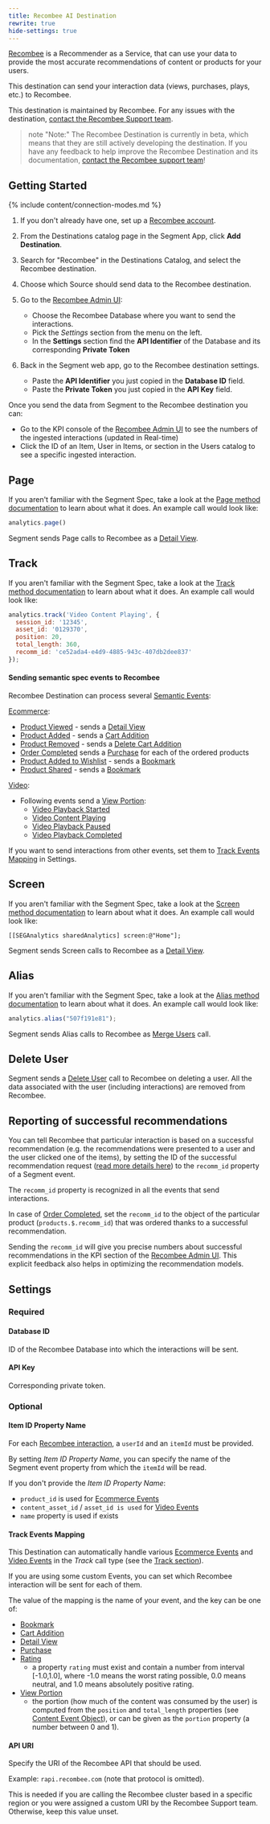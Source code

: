```yaml
---
title: Recombee AI Destination
rewrite: true
hide-settings: true
---
```


[Recombee](https://recombee.com/?utm_source=segmentio&utm_medium=docs&utm_campaign=partners) is a Recommender as a Service, that can use your data to provide the most accurate recommendations of content or products for your users.

This destination can send your interaction data (views, purchases, plays, etc.) to Recombee.

This destination is maintained by Recombee. For any issues with the destination, [contact the Recombee Support team](mailto:support@recombee.com).

> note "Note:"
> The Recombee Destination is currently in beta, which means that they are still actively developing the destination. If you have any feedback to help improve the Recombee Destination and its documentation, [contact the Recombee support team](mailto:support@recombee.com)!


## Getting Started

{% include content/connection-modes.md %} 

1. If you don't already have one, set up a [Recombee account](https://recombee.com/?utm_source=segmentio&utm_medium=docs&utm_campaign=partners).

1. From the Destinations catalog page in the Segment App, click **Add Destination**.
2. Search for "Recombee" in the Destinations Catalog, and select the Recombee destination.
3. Choose which Source should send data to the Recombee destination.
4. Go to the [Recombee Admin UI](https://admin.recombee.com):
   - Choose the Recombee Database where you want to send the interactions.
   - Pick the *Settings* section from the menu on the left.
   - In the **Settings** section find the **API Identifier** of the Database and its corresponding **Private Token**
5. Back in the Segment web app, go to the Recombee destination settings.
    - Paste the **API Identifier** you just copied in the **Database ID** field.
    - Paste the **Private Token** you just copied in the **API Key** field.

Once you send the data from Segment to the Recombee destination you can:
   - Go to the KPI console of the [Recombee Admin UI](https://admin.recombee.com) to see the numbers of the ingested interactions (updated in Real-time)
   - Click the ID of an Item, User in Items, or section in the Users catalog to see a specific ingested interaction.


## Page

If you aren't familiar with the Segment Spec, take a look at the [Page method documentation](https://segment.com/docs/connections/spec/page/) to learn about what it does. An example call would look like:

```js
analytics.page()
```

Segment sends Page calls to Recombee as a [Detail View](https://docs.recombee.com/api.html#add-detail-view). 


## Track

If you aren't familiar with the Segment Spec, take a look at the [Track method documentation](https://segment.com/docs/connections/spec/track/) to learn about what it does. An example call would look like:

```js
analytics.track('Video Content Playing', {
  session_id: '12345',
  asset_id: '0129370',
  position: 20,
  total_length: 360,
  recomm_id: 'ce52ada4-e4d9-4885-943c-407db2dee837'
});
```

#### Sending semantic spec events to Recombee
Recombee Destination can process several [Semantic Events](https://segment.com/docs/connections/spec/semantic/):

[Ecommerce](https://segment.com/docs/connections/spec/ecommerce/v2/):
 - [Product Viewed](https://segment.com/docs/connections/spec/ecommerce/v2/#product-viewed) - sends a [Detail View](https://docs.recombee.com/api.html#add-detail-view)
 - [Product Added](https://segment.com/docs/connections/spec/ecommerce/v2/#product-added) - sends a [Cart Addition](https://docs.recombee.com/api.html#add-cart-addition)
 - [Product Removed](https://segment.com/docs/connections/spec/ecommerce/v2/#product-removed) - sends a [Delete Cart Addition](https://docs.recombee.com/api.html#delete-cart-addition)
 - [Order Completed](https://segment.com/docs/connections/spec/ecommerce/v2/#order-completed) sends a [Purchase](https://docs.recombee.com/api.html#add-purchase) for each of the ordered products
- [Product Added to Wishlist](https://segment.com/docs/connections/spec/ecommerce/v2/#product-added) - sends a [Bookmark](https://docs.recombee.com/api.html#add-bookmark)
- [Product Shared](https://segment.com/docs/connections/spec/ecommerce/v2/#product-added) - sends a [Bookmark](https://docs.recombee.com/api.html#add-bookmark)

[Video](https://segment.com/docs/connections/spec/video/):
- Following events send a [View Portion](https://docs.recombee.com/api.html#set-view-portion):
    - [Video Playback Started](https://segment.com/docs/connections/spec/video/#video-playback-started)
    - [Video Content Playing](https://segment.com/docs/connections/spec/video/#video-content-playing)
    - [Video Playback Paused](https://segment.com/docs/connections/spec/video/#video-playback-paused)
    - [Video Playback Completed](https://segment.com/docs/connections/spec/video/#video-playback-completed)

If you want to send interactions from other events, set them to [Track Events Mapping](#track-events-mapping) in Settings.

## Screen

If you aren't familiar with the Segment Spec, take a look at the [Screen method documentation](https://segment.com/docs/connections/spec/screen/) to learn about what it does. An example call would look like:

```obj-c
[[SEGAnalytics sharedAnalytics] screen:@"Home"];
```

Segment sends Screen calls to Recombee as a [Detail View](https://docs.recombee.com/api.html#add-detail-view). 


## Alias

If you aren't familiar with the Segment Spec, take a look at the [Alias method documentation](https://segment.com/docs/connections/spec/alias/) to learn about what it does. An example call would look like:

```js
analytics.alias("507f191e81");
```

Segment sends Alias calls to Recombee as [Merge Users](https://docs.recombee.com/api.html#merge-users) call.

## Delete User

Segment sends a [Delete User](https://docs.recombee.com/api.html#delete-user) call to Recombee on deleting a user.
All the data associated with the user (including interactions) are removed from Recombee.

## Reporting of successful recommendations
You can tell Recombee that particular interaction is based on a successful recommendation (e.g. the recommendations were presented to a user and the user clicked one of the items), by setting the ID of the successful recommendation request ([read more details here](https://docs.recombee.com/admin_ui.html#reported-metrics)) to the `recomm_id` property of a Segment event.


The `recomm_id` property is recognized in all the events that send interactions.

In case of [Order Completed](https://segment.com/docs/connections/spec/ecommerce/v2/#order-completed), set the `recomm_id` to the object of the particular product (`products.$.recomm_id`) that was ordered thanks to a successful recommendation.

Sending the `recomm_id` will give you precise numbers about successful recommendations in the KPI section of the [Recombee Admin UI](https://admin.recombee.com). This explicit feedback also helps in optimizing the recommendation models.

## Settings

### Required 

#### Database ID

ID of the Recombee Database into which the interactions will be sent.

#### API Key

Corresponding private token.

### Optional

#### Item ID Property Name

For each [Recombee interaction](https://docs.recombee.com/api.html#user-item-interactions), a `userId` and an `itemId` must be provided.

By setting *Item ID Property Name*, you can specify the name of the Segment event property from which the `itemId` will be read.

If you don't provide the *Item ID Property Name*:
- `product_id` is used for [Ecommerce Events](https://segment.com/docs/connections/spec/ecommerce/v2/)
- `content_asset_id` / `asset_id is used` for [Video Events](https://segment.com/docs/connections/spec/video/)
- `name` property is used if exists


#### Track Events Mapping

This Destination can automatically handle various [Ecommerce Events](https://segment.com/docs/connections/spec/ecommerce/v2/) and [Video Events](https://segment.com/docs/connections/spec/video/) in the *Track* call type (see the [Track section](#Track)).

If you are using some custom Events, you can set which Recombee interaction will be sent for each of them.

The value of the mapping is the name of your event, and the key can be one of:

- [Bookmark](https://docs.recombee.com/api.html#add-bookmark)
- [Cart Addition](https://docs.recombee.com/api.html#add-cart-addition)
- [Detail View](https://docs.recombee.com/api.html#add-detail-view)
- [Purchase](https://docs.recombee.com/api.html#add-purchase)
- [Rating](https://docs.recombee.com/api.html#ratings)
  - a property `rating` must exist and contain a number from interval [-1.0,1.0], where -1.0 means the worst rating possible, 0.0 means neutral, and 1.0 means absolutely positive rating.
- [View Portion](https://docs.recombee.com/api.html#set-view-portion)
  - the portion (how much of the content was consumed by the user) is computed from the `position` and `total_length` properties (see [Content Event Object](https://segment.com/docs/connections/spec/video/#content-event-object)), or can be given as the `portion` property (a number between 0 and 1).


#### API URI

Specify the URI of the Recombee API that should be used.

Example: `rapi.recombee.com`
(note that protocol is omitted).

This is needed if you are calling the Recombee cluster based in a specific region or you were assigned a custom URI by the Recombee Support team.
Otherwise, keep this value unset.
